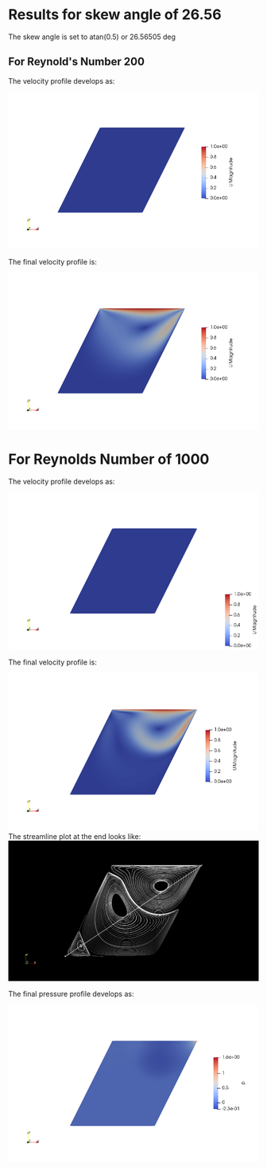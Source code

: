 # Results for skew angle of 26.56

The skew angle is set to atan(0.5) or 26.56505 deg
## For Reynold's Number 200

The velocity profile develops as:
  
![vel-profile](results/Re-200/velocity.gif?raw=True)  
  
The final velocity profile is:  
  
![final-vel](results/Re-200/velocity-profile.png?raw=True)  
  
  
# For Reynolds Number of 1000
The velocity profile develops as:
  
![vel-profile](results/Re-1000/velocity.gif?raw=True)  
  
The final velocity profile is:  
  
![final-vel](results/Re-1000/velocity-profile.png?raw=True)\
The streamline plot at the end looks like:
![streamline](results/Re-1000/streamline-plot.png)  
  
The final pressure profile develops as:  
  
![final-pressure](results/Re-1000/pressure-profile.png)  
